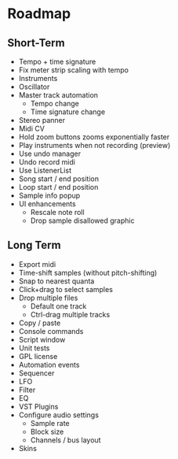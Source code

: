 # Roadmap

## Short-Term
- Tempo + time signature
- Fix meter strip scaling with tempo
- Instruments
- Oscillator
- Master track automation
  - Tempo change
  - Time signature change
- Stereo panner
- Midi CV
- Hold zoom buttons zooms exponentially faster
- Play instruments when not recording (preview)
- Use undo manager
- Undo record midi
- Use ListenerList
- Song start / end position
- Loop start / end position
- Sample info popup
- UI enhancements
  - Rescale note roll
  - Drop sample disallowed graphic


## Long Term

- Export midi
- Time-shift samples (without pitch-shifting)
- Snap to nearest quanta
- Click+drag to select samples
- Drop multiple files
  - Default one track
  - Ctrl-drag multiple tracks
- Copy / paste
- Console commands
- Script window
- Unit tests
- GPL license
- Automation events
- Sequencer
- LFO
- Filter
- EQ
- VST Plugins
- Configure audio settings
  - Sample rate
  - Block size
  - Channels / bus layout
- Skins
